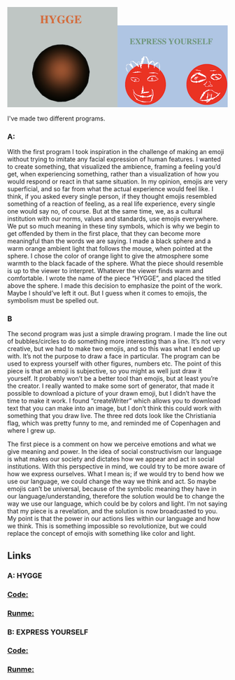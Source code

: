 <img src="hygge.png" alt="hygge" width="50%"/><img src="express.png" alt="express" width="50%"/>

I've made two different programs.
### A:
With the first program I took inspiration in the challenge of making an emoji without trying to imitate any facial expression of human features. I wanted to create something, that visualized the ambience, framing a feeling you’d get, when experiencing something, rather than a visualization of how you would respond or react in that same situation. In my opinion, emojis are very superficial, and so far from what the actual experience would feel like. I think, if you asked every single person, if they thought emojis resembled something of a reaction of feeling, as a real life experience, every single one would say no, of course. But at the same time, we, as a cultural institution with our norms, values and standards, use emojis everywhere. We put so much meaning in these tiny symbols, which is why we begin to get offended by them in the first place, that they can become more meaningful than the words we are saying.
I made a black sphere and a warm orange ambient light that follows the mouse, when pointed at the sphere. I chose the color of orange light to give the atmosphere some warmth to the black facade of the sphere. What the piece should resemble is up to the viewer to interpret. Whatever the viewer finds warm and comfortable. I wrote the name of the piece “HYGGE”, and placed the titled above the sphere. I made this decision to emphasize the point of the work. Maybe I should’ve left it out.
But I guess when it comes to emojis, the symbolism must be spelled out.
### B
The second program was just a simple drawing program. I made the line out of bubbles/circles to do something more interesting than a line. It’s not very creative, but we had to make two emojis, and so this was what I ended up with. It’s not the purpose to draw a face in particular. The program can be used to express yourself with other figures, numbers etc. The point of this piece is that an emoji is subjective, so you might as well just draw it yourself. It probably won’t be a better tool than emojis, but at least you’re the creator.
I really wanted to make some sort of generator, that made it possible to download a picture of your drawn emoji, but I didn’t have the time to make it work. I found “createWriter” which allows you to download text that you can make into an image, but I don’t think this could work with something that you draw live. The three red dots look like the Christiania flag, which was pretty funny to me, and reminded me of Copenhagen and where I grew up.

The first piece is a comment on how we perceive emotions and what we give meaning and power. In the idea of social constructivism our language is what makes our society and dictates how we appear and act in social institutions. With this perspective in mind, we could try to be more aware of how we express ourselves. What I mean is; if we would try to bend how we use our language, we could change the way we think and act. So maybe emojis can’t be universal, because of the symbolic meaning they have in our language/understanding, therefore the solution would be to change the way we use our language, which could be by colors and light. I’m not saying that my piece is a revelation, and the solution is now broadcasted to you. My point is that the power in our actions lies within our language and how we think. This is something impossible so revolutionize, but we could replace the concept of emojis with something like color and light. 

## Links
### A: HYGGE
### [Code:](https://gitlab.com/OskarBuhl/aesthetic-programming/-/blob/main/miniX2_1/sketch.js)

### [Runme:](https://oskarbuhl.gitlab.io/aesthetic-programming/miniX2_1/)

### B: EXPRESS YOURSELF
### [Code:](https://gitlab.com/OskarBuhl/aesthetic-programming/-/blob/main/minix2_2/sketch_2.js)
### [Runme:](https://oskarbuhl.gitlab.io/aesthetic-programming/minix2_2/)

